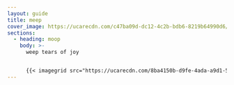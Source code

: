```yaml
---
layout: guide
title: meep
cover_image: https://ucarecdn.com/c47ba09d-dc12-4c2b-bdb6-8219b64990d6/-/resize/800x600/
sections:
  - heading: moop
    body: >-
      weep tears of joy


      {{< imagegrid src="https://ucarecdn.com/8ba4150b-d9fe-4ada-a9d1-56457df4f12d/-/resize/800x600/,https://ucarecdn.com/1490602f-5d0a-4ba2-ba69-dd122c668548/-/resize/800x600/,https://ucarecdn.com/6098331d-32a8-42ea-a9a6-b650cb7c1933/-/resize/800x600/,https://ucarecdn.com/e2cecb8d-35a1-453b-a80f-726a7456f04f/-/resize/800x600/" title="A collection of images to share" >}}
---
```

